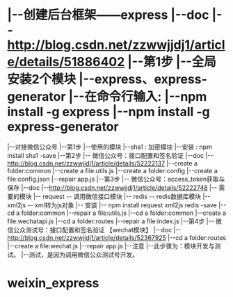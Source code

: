 |--创建后台框架——express
    |--doc
        |--http://blog.csdn.net/zzwwjjdj1/article/details/51886402
    |--第1步
        |--全局安装2个模块
        |--express、express-generator
              |--在命令行输入:
              |--npm install -g express
              |--npm install -g express-generator
========================================================
|--对接微信公众号
      |--第1步
          |--使用的模块
          |--sha1 : 加密模块
          |--安装 : npm install sha1 -save
      |--第2步
          |-- 微信公众号：接口配置和签名验证
                |--doc
                    |--http://blog.csdn.net/zzwwjjdj1/article/details/52222137
                |--create a folder:common
                    |--create a file:utils.js
                |--create a folder:config
                    |--create a file:config.json
                |--repair app.js
      |--第3步
          |-- 微信公众号：access_token获取与保存
                |--doc
                    |--http://blog.csdn.net/zzwwjjdj1/article/details/52222748
                |-- 需要的模块
                      |-- request  -- 调用微信接口模块
                      |-- redis -- redis数据库模块
                      |-- xml2js -- xml转为js对象
                            |-- 安装
                                |-- npm install request xml2js redis -save
                |--cd a folder:common
                    |--repair a file:utils.js
                |--cd a folder:common
                    |--create a file:wechatapi.js
                |--cd a folder:routes
                    |--repair a file:index.js
      |--第4步
          |-- 微信公众测试号：接口配置和签名验证 【wechat模块】
                |--doc
                    |--http://blog.csdn.net/zzwwjjdj1/article/details/52367925
                |--cd a folder:routes
                    |--create a file:wechat.js
                |--repair app.js
                |--注意
                    |--此步骤为：模块开发与测试。
                    |--测试，是因为调用微信公众测试号开发。


# weixin_express
